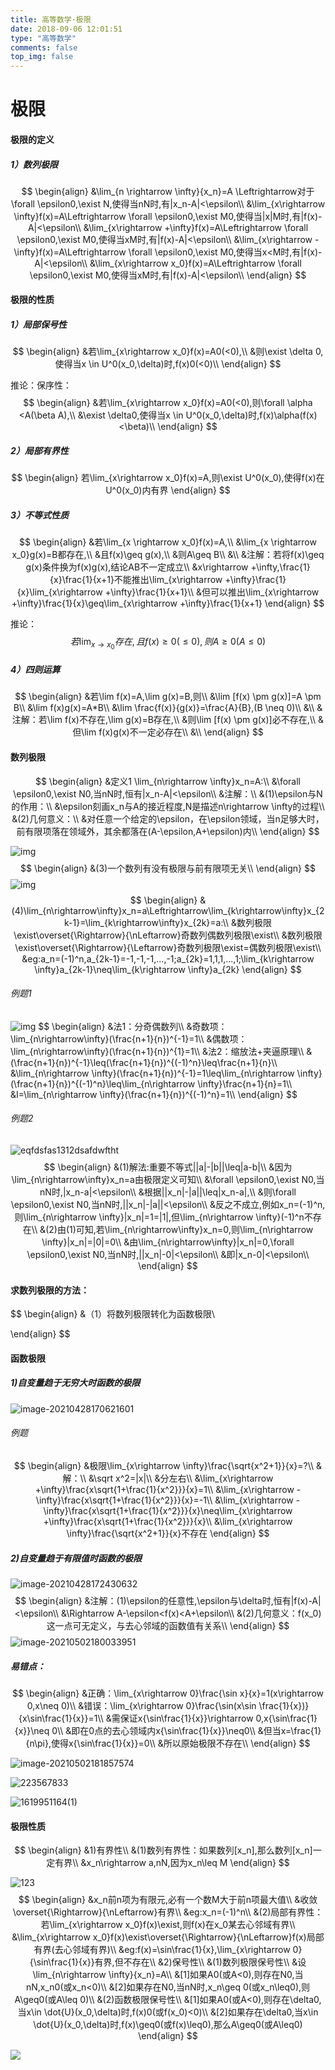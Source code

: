 ```yaml
---
title: 高等数学·极限
date: 2018-09-06 12:01:51
type: "高等数学"
comments: false
top_img: false
---
```

# 极限

#### 极限的定义

##### 1）数列极限

$$
\begin{align}
&\lim_{n \rightarrow \infty}{x_n}=A \Leftrightarrow对于\forall \epsilon0,\exist N,使得当nN时,有|x_n-A|<\epsilon\\
&\lim_{x\rightarrow \infty}f(x)=A\Leftrightarrow \forall \epsilon0,\exist M0,使得当|x|M时,有|f(x)-A|<\epsilon\\
&\lim_{x\rightarrow +\infty}f(x)=A\Leftrightarrow \forall \epsilon0,\exist M0,使得当xM时,有|f(x)-A|<\epsilon\\
&\lim_{x\rightarrow -\infty}f(x)=A\Leftrightarrow \forall \epsilon0,\exist M0,使得当x<M时,有|f(x)-A|<\epsilon\\
&\lim_{x\rightarrow x_0}f(x)=A\Leftrightarrow \forall \epsilon0,\exist M0,使得当xM时,有|f(x)-A|<\epsilon\\
\end{align}
$$



#### 极限的性质

##### 1）局部保号性

$$
\begin{align}
&若\lim_{x\rightarrow x_0}f(x)=A0(<0),\\
&则\exist \delta 0,使得当x \in U^0(x_0,\delta)时,f(x)0(<0)\\
\end{align}
$$

推论：保序性：
$$
\begin{align}
&若\lim_{x\rightarrow x_0}f(x)=A0(<0),则\forall \alpha <A(\beta A),\\
&\exist \delta0,使得当x \in U^0(x_0,\delta)时,f(x)\alpha(f(x)<\beta)\\
\end{align}
$$

##### 2）局部有界性

$$
\begin{align}
若\lim_{x\rightarrow x_0}f(x)=A,则\exist U^0(x_0),使得f(x)在U^0(x_0)内有界
\end{align}
$$

##### 3）不等式性质

$$
\begin{align}
&若\lim_{x \rightarrow x_0}f(x)=A,\\
&\lim_{x \rightarrow x_0}g(x)=B都存在,\\
&且f(x)\geq g(x),\\
&则A\geq B\\
&\\
&注解：若将f(x)\geq g(x)条件换为f(x)g(x),结论AB不一定成立\\
&x\rightarrow +\infty,\frac{1}{x}\frac{1}{x+1}不能推出\lim_{x\rightarrow +\infty}\frac{1}{x}\lim_{x\rightarrow +\infty}\frac{1}{x+1}\\
&但可以推出\lim_{x\rightarrow +\infty}\frac{1}{x}\geq\lim_{x\rightarrow +\infty}\frac{1}{x+1}
\end{align}
$$

推论：
$$
若\lim_{x\rightarrow x_0}存在,且f(x)\geq0(\leq 0),则A\geq 0(A\leq 0)
$$

##### 4）四则运算

$$
\begin{align}
&若\lim f(x)=A,\lim g(x)=B,则\\
&\lim [f(x) \pm g(x)]=A \pm B\\
&\lim f(x)g(x)=A*B\\
&\lim \frac{f(x)}{g(x)}=\frac{A}{B},(B \neq 0)\\
&\\
&注解：若\lim f(x)不存在,\lim g(x)=B存在,\\
&则\lim [f(x) \pm g(x)]必不存在,\\
&但\lim f(x)g(x)不一定必存在\\
&\\
\end{align}
$$

#### 数列极限

$$
\begin{align}
&定义1 \lim_{n\rightarrow \infty}x_n=A:\\
&\forall \epsilon0,\exist N0,当nN时,恒有|x_n-A|<\epsilon\\
&注解：\\
&(1)\epsilon与N的作用：\\
&\epsilon刻画x_n与A的接近程度,N是描述n\rightarrow \infty的过程\\
&(2)几何意义：\\
&对任意一个给定的\epsilon，在\epsilon领域，当n足够大时，前有限项落在领域外，其余都落在(A-\epsilon,A+\epsilon)内\\
\end{align}
$$

![img](https://raw.githubusercontent.com/blueflylabor/images/main/%7DK27TS8@YE9O01$JFWZL%7BGI.jpg)
$$
\begin{align}
&(3)一个数列有没有极限与前有限项无关\\
\end{align}
$$
![img](https://raw.githubusercontent.com/blueflylabor/images/main/EYFSSCG11QCROZVR6BRRWCW.jpg)
$$
\begin{align}
&(4)\lim_{n\rightarrow\infty}x_n=a\Leftrightarrow\lim_{k\rightarrow\infty}x_{2k-1}=\lim_{k\rightarrow\infty}x_{2k}=a:\\
&数列极限\exist\overset{\Rightarrow}{\nLeftarrow}奇数列偶数列极限\exist\\
&数列极限\exist\overset{\Rightarrow}{\Leftarrow}奇数列极限\exist=偶数列极限\exist\\
&eg:a_n=(-1)^n,a_{2k-1}=-1,-1,-1,...,-1;a_{2k}=1,1,1,...,1;\lim_{k\rightarrow \infty}a_{2k-1}\neq\lim_{k\rightarrow \infty}a_{2k}
\end{align}
$$

###### 例题1

![img](https://raw.githubusercontent.com/blueflylabor/images/main/%5BPJU%608@8W1YOB(~)XA%60J%7BYA.jpg)
$$
\begin{align}
&法1：分奇偶数列\\
&奇数项：\lim_{n\rightarrow\infty}(\frac{n+1}{n})^{-1}=1\\
&偶数项：\lim_{n\rightarrow\infty}(\frac{n+1}{n})^{1}=1\\
&法2：缩放法+夹逼原理\\
&(\frac{n+1}{n})^{-1}\leq(\frac{n+1}{n})^{(-1)^n}\leq\frac{n+1}{n}\\
&\lim_{n\rightarrow \infty}(\frac{n+1}{n})^{-1}=1\leq\lim_{n\rightarrow \infty}(\frac{n+1}{n})^{(-1)^n}\leq\lim_{n\rightarrow \infty}\frac{n+1}{n}=1\\
&I=\lim_{n\rightarrow \infty}(\frac{n+1}{n})^{(-1)^n}=1\\
\end{align}
$$

###### 例题2

![eqfdsfas1312dsafdwftht](https://raw.githubusercontent.com/blueflylabor/images/main/eqfdsfas1312dsafdwftht.jpg)
$$
\begin{align}
&(1)解法:重要不等式||a|-|b||\leq|a-b|\\
&因为\lim_{n\rightarrow\infty}x_n=a由极限定义可知\\
&\forall \epsilon0,\exist N0,当nN时,|x_n-a|<\epsilon\\
&根据||x_n|-|a||\leq|x_n-a|,\\
&则\forall \epsilon0,\exist N0,当nN时,||x_n|-|a||<\epsilon\\
&反之不成立,例如x_n=(-1)^n,则\lim_{n\rightarrow \infty}|x_n|=1=|1|,但\lim_{n\rightarrow \infty}(-1)^n不存在\\
&(2)由(1)可知,若\lim_{n\rightarrow\infty}x_n=0,则\lim_{n\rightarrow \infty}|x_n|=|0|=0\\
&由\lim_{n\rightarrow\infty}|x_n|=0,\forall \epsilon0,\exist N0,当nN时,||x_n|-0|<\epsilon\\
&即|x_n-0|<\epsilon\\
\end{align}
$$


#### 求数列极限的方法：

$$
\begin{align}
&（1）将数列极限转化为函数极限\\

\end{align}
$$

#### 函数极限

##### 1)自变量趋于无穷大时函数的极限

![image-20210428170621601](https://raw.githubusercontent.com/blueflylabor/images/main/image-20210428170621601.jpg)

###### 例题

$$
\begin{align}
&极限\lim_{x\rightarrow \infty}\frac{\sqrt{x^2+1}}{x}=?\\
&解：\\
&\sqrt x^2=|x|\\
&分左右\\
&\lim_{x\rightarrow +\infty}\frac{x\sqrt{1+\frac{1}{x^2}}}{x}=1\\
&\lim_{x\rightarrow -\infty}\frac{x\sqrt{1+\frac{1}{x^2}}}{x}=-1\\
&\lim_{x\rightarrow -\infty}\frac{x\sqrt{1+\frac{1}{x^2}}}{x}\neq\lim_{x\rightarrow +\infty}\frac{x\sqrt{1+\frac{1}{x^2}}}{x}\\
&\lim_{x\rightarrow \infty}\frac{\sqrt{x^2+1}}{x}不存在
\end{align}
$$

##### 2)自变量趋于有限值时函数的极限

![image-20210428172430632](https://raw.githubusercontent.com/blueflylabor/images/main/image-20210428172430632.jpg)
$$
\begin{align}
&注解：(1)\epsilon的任意性,\epsilon与\delta时,恒有|f(x)-A|<\epsilon\\
&\Rightarrow A-\epsilon<f(x)<A+\epsilon\\
&(2)几何意义：f(x_0)这一点可无定义，与去心邻域的函数值有关系\\
\end{align}
$$
![image-20210502180033951](https://raw.githubusercontent.com/blueflylabor/images/main/image-20210502180033951.jpg)

##### 易错点：

$$
\begin{align}
&正确：\lim_{x\rightarrow 0}\frac{\sin x}{x}=1(x\rightarrow 0,x\neq 0)\\
&错误：\lim_{x\rightarrow 0}\frac{\sin(x\sin \frac{1}{x})}{x\sin\frac{1}{x}}=1\\
&需保证x{\sin\frac{1}{x}}\rightarrow 0,x{\sin\frac{1}{x}}\neq 0\\
&即在0点的去心领域内x{\sin\frac{1}{x}}\neq0\\
&但当x=\frac{1}{n\pi},使得x{\sin\frac{1}{x}}=0\\
&所以原始极限不存在\\
\end{align}
$$

![image-20210502181857574](https://raw.githubusercontent.com/blueflylabor/images/main/image-20210502181857574.jpg)

![223567833](https://raw.githubusercontent.com/blueflylabor/images/main/223567833.jpg)

![1619951164(1)](https://raw.githubusercontent.com/blueflylabor/images/main/1619951164(1).jpg)

####  极限性质

$$
\begin{align}
&1)有界性\\
&(1)数列有界性：如果数列[x_n],那么数列[x_n]一定有界\\
&x_n\rightarrow a,nN,因为x_n\leq M
\end{align}
$$

![123](https://raw.githubusercontent.com/blueflylabor/images/main/1222222222222222321.jpg)
$$
\begin{align}
&x_n前n项为有限元,必有一个数M大于前n项最大值\\
&收敛\overset{\Rightarrow}{\nLeftarrow}有界\\
&eg:x_n=(-1)^n\\
&(2)局部有界性：若\lim_{x\rightarrow x_0}f(x)\exist,则f(x)在x_0某去心邻域有界\\
&\lim_{x\rightarrow x_0}f(x)\exist\overset{\Rightarrow}{\nLeftarrow}f(x)局部有界(去心邻域有界)\\
&eg:f(x)=\sin\frac{1}{x},\lim_{x\rightarrow 0}{\sin\frac{1}{x}}有界,但不存在\\
&2)保号性\\
&(1)数列极限保号性\\
&设\lim_{n\rightarrow \infty}{x_n}=A\\
&[1]如果A0(或A<0),则存在N0,当nN,x_n0(或x_n<0)\\
&[2]如果存在N0,当nN时,x_n\geq 0(或x_n\leq0),则A\geq0(或A\leq 0)\\
&(2)函数极限保号性\\
&[1]如果A0(或A<0),则存在\delta0,当x\in \dot{U}(x_0,\delta)时,f(x)0(或f(x_0)<0)\\
&[2]如果存在\delta0,当x\in \dot{U}(x_0,\delta)时,f(x)\geq0(或f(x)\leq0),那么A\geq0(或A\leq0)
\end{align}
$$

![](https://raw.githubusercontent.com/blueflylabor/images/main/sssaaaa.jpg)

 

